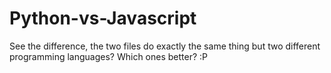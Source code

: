 # Python-vs-Javascript
See the difference, the two files do exactly the same thing but two different programming languages?
Which ones better? :P
